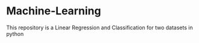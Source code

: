 # Machine-Learning
This repository is a Linear Regression and Classification for two datasets in python
